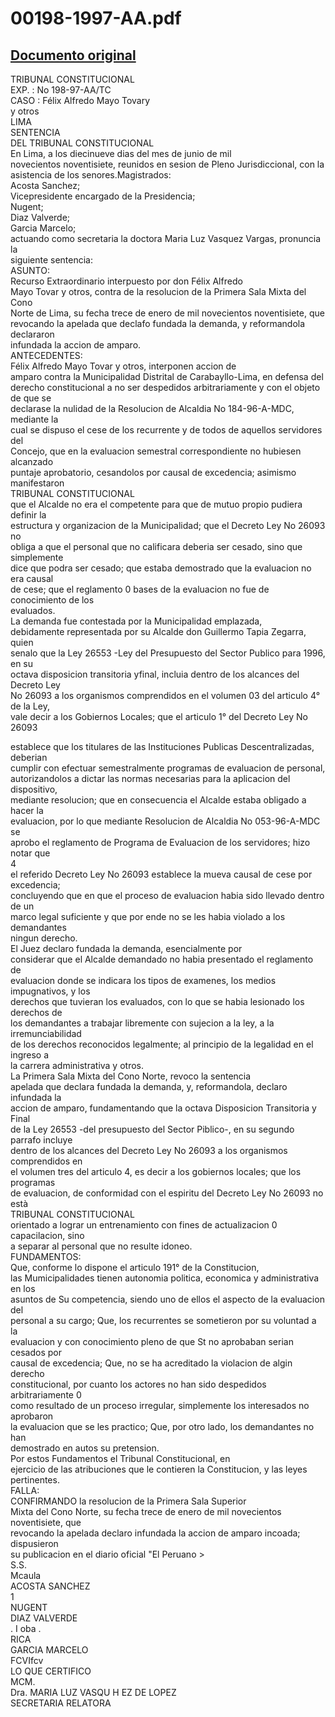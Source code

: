 
00198-1997-AA.pdf
=================
  
[Documento original](https://tc.gob.pe/jurisprudencia/1997/00198-1997-AA.pdf)  
---  
TRIBUNAL CONSTITUCIONAL  
EXP. : No 198-97-AA/TC  
CASO : Félix Alfredo Mayo Tovary  
y otros  
LIMA  
SENTENCIA  
DEL TRIBUNAL CONSTITUCIONAL  
En Lima, a los diecinueve dias del mes de junio de mil  
novecientos noventisiete, reunidos en sesion de Pleno Jurisdiccional, con la  
asistencia de los senores.Magistrados:  
Acosta Sanchez;  
Vicepresidente encargado de la Presidencia;  
Nugent;  
Diaz Valverde;  
Garcia Marcelo;  
actuando como secretaria la doctora Maria Luz Vasquez Vargas, pronuncia la  
siguiente sentencia:  
ASUNTO:  
Recurso Extraordinario interpuesto por don Félix Alfredo  
Mayo Tovar y otros, contra de la resolucion de la Primera Sala Mixta del Cono  
Norte de Lima, su fecha trece de enero de mil novecientos noventisiete, que  
revocando la apelada que declafo fundada la demanda, y reformandola declararon  
infundada la accion de amparo.  
ANTECEDENTES:  
Félix Alfredo Mayo Tovar y otros, interponen accion de  
amparo contra la Municipalidad Distrital de Carabayllo-Lima, en defensa del  
derecho constitucional a no ser despedidos arbitrariamente y con el objeto de que se  
declarase la nulidad de la Resolucion de Alcaldia No 184-96-A-MDC, mediante la  
cual se dispuso el cese de los recurrente y de todos de aquellos servidores del  
Concejo, que en la evaluacion semestral correspondiente no hubiesen alcanzado  
puntaje aprobatorio, cesandolos por causal de excedencia; asimismo manifestaron  
TRIBUNAL CONSTITUCIONAL  
que el Alcalde no era el competente para que de mutuo propio pudiera definir la  
estructura y organizacion de la Municipalidad; que el Decreto Ley No 26093 no  
obliga a que el personal que no calificara deberia ser cesado, sino que simplemente  
dice que podra ser cesado; que estaba demostrado que la evaluacion no era causal  
de cese; que el reglamento 0 bases de la evaluacion no fue de conocimiento de los  
evaluados.  
La demanda fue contestada por la Municipalidad emplazada,  
debidamente representada por su Alcalde don Guillermo Tapia Zegarra, quien  
senalo que la Ley 26553 -Ley del Presupuesto del Sector Publico para 1996, en su  
octava disposicion transitoria yfinal, incluia dentro de los alcances del Decreto Ley  
No 26093 a los organismos comprendidos en el volumen 03 del articulo 4° de la Ley,  
vale decir a los Gobiernos Locales; que el articulo 1° del Decreto Ley No 26093  
  
establece que los titulares de las Instituciones Publicas Descentralizadas, deberian  
cumplir con efectuar semestralmente programas de evaluacion de personal,  
autorizandolos a dictar las normas necesarias para la aplicacion del dispositivo,  
mediante resolucion; que en consecuencia el Alcalde estaba obligado a hacer la  
evaluacion, por lo que mediante Resolucion de Alcaldia No 053-96-A-MDC se  
aprobo el reglamento de Programa de Evaluacion de los servidores; hizo notar que  
4  
el referido Decreto Ley No 26093 establece la mueva causal de cese por excedencia;  
concluyendo que en que el proceso de evaluacion habia sido llevado dentro de un  
marco legal suficiente y que por ende no se les habia violado a los demandantes  
ningun derecho.  
El Juez declaro fundada la demanda, esencialmente por  
considerar que el Alcalde demandado no habia presentado el reglamento de  
evaluacion donde se indicara los tipos de examenes, los medios impugnativos, y los  
derechos que tuvieran los evaluados, con lo que se habia lesionado los derechos de  
los demandantes a trabajar libremente con sujecion a la ley, a la irremunciabilidad  
de los derechos reconocidos legalmente; al principio de la legalidad en el ingreso a  
la carrera administrativa y otros.  
La Primera Sala Mixta del Cono Norte, revoco la sentencia  
apelada que declara fundada la demanda, y, reformandola, declaro infundada la  
accion de amparo, fundamentando que la octava Disposicion Transitoria y Final  
de la Ley 26553 -del presupuesto del Sector Piblico-, en su segundo parrafo incluye  
dentro de los alcances del Decreto Ley No 26093 a los organismos comprendidos en  
el volumen tres del articulo 4, es decir a los gobiernos locales; que los programas  
de evaluacion, de conformidad con el espiritu del Decreto Ley No 26093 no està  
TRIBUNAL CONSTITUCIONAL  
orientado a lograr un entrenamiento con fines de actualizacion 0 capacilacion, sino  
a separar al personal que no resulte idoneo.  
FUNDAMENTOS:  
Que, conforme lo dispone el articulo 191° de la Constitucion,  
las Mumicipalidades tienen autonomia politica, economica y administrativa en los  
asuntos de Su competencia, siendo uno de ellos el aspecto de la evaluacion del  
personal a su cargo; Que, los recurrentes se sometieron por su voluntad a la  
evaluacion y con conocimiento pleno de que St no aprobaban serian cesados por  
causal de excedencia; Que, no se ha acreditado la violacion de algin derecho  
constitucional, por cuanto los actores no han sido despedidos arbitrariamente 0  
como resultado de un proceso irregular, simplemente los interesados no aprobaron  
la evaluacion que se les practico; Que, por otro lado, los demandantes no han  
demostrado en autos su pretension.  
Por estos Fundamentos el Tribunal Constitucional, en  
ejercicio de las atribuciones que le contieren la Constitucion, y las leyes pertinentes.  
FALLA:  
CONFIRMANDO la resolucion de la Primera Sala Superior  
Mixta del Cono Norte, su fecha trece de enero de mil novecientos noventisiete, que  
revocando la apelada declaro infundada la accion de amparo incoada; dispusieron  
su publicacion en el diario oficial "El Peruano >  
S.S.  
Mcaula  
ACOSTA SANCHEZ  
1  
NUGENT  
DIAZ VALVERDE  
. I oba .  
RICA  
GARCIA MARCELO  
FCVIfcv  
LO QUE CERTIFICO  
MCM.  
Dra. MARIA LUZ VASQU H EZ DE LOPEZ  
SECRETARIA RELATORA